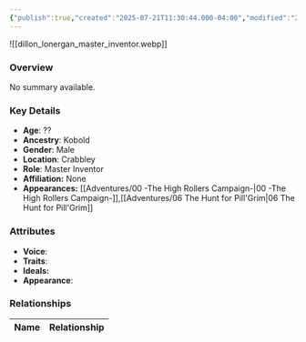 ```yaml
---
{"publish":true,"created":"2025-07-21T11:30:44.000-04:00","modified":"2025-09-05T08:34:05.220-04:00","published":"2025-09-05T08:34:05.220-04:00","cssclasses":"","Age":"??","Ancestry":"Kobold","Gender":"Male","Location":["Crabbley"],"Role":["Master Inventor"],"Affiliation":["None"],"Appearances":["[[00 -The High Rollers Campaign-]]","[[06 The Hunt for Pill'Grim]]"]}
---
```



![[dillon_lonergan_master_inventor.webp]]

### Overview
No summary available.

### Key Details
- **Age**: ??
- **Ancestry**: Kobold
- **Gender**: Male
- **Location**: Crabbley
- **Role**: Master Inventor
- **Affiliation:** None
- **Appearances:** [[Adventures/00 -The High Rollers Campaign-\|00 -The High Rollers Campaign-]],[[Adventures/06 The Hunt for Pill'Grim\|06 The Hunt for Pill'Grim]]

### Attributes
- **Voice**: 
- **Traits**: 
- **Ideals:** 
- **Appearance**:

### Relationships

| Name  | Relationship |
| ----- | ------------ |
